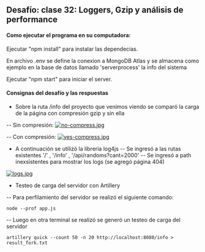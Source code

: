 ## Desafío: clase 32: Loggers, Gzip y análisis de performance
#### Como ejecutar el programa en su computadora:

Ejecutar "npm install" para instalar las dependecias.

En archivo .env se define la conexion a MongoDB Atlas y se almacena como ejemplo
en la base de datos llamado 'serverprocess' la info del sistema

Ejecutar "npm start" para iniciar el server.

#### Consignas del desafío y las respuestas

* Sobre la ruta /info del proyecto que venimos viendo se comparó la carga de la página con compresión gzip y sin ella

-- Sin compresión:
[![no-compress.jpg](https://i.postimg.cc/FzVxmD6C/no-compress.jpg)](https://postimg.cc/gLrhHqm3)

-- Con compresión:
[![yes-compress.jpg](https://i.postimg.cc/ydXRSWTk/yes-compress.jpg)](https://postimg.cc/XGqqRjmb)


* A continuación se utilizó la librería log4js
-- Se ingresó a las rutas existentes '/' , '/info' , '/api/randoms?cant=2000'
-- Se ingresó a path inexsistentes para mostrar los logs (se agregó página 404)

[![logs.jpg](https://i.postimg.cc/4x3NBxRH/logs.jpg)](https://postimg.cc/SJwhKqsm)


* Testeo de carga del servidor con Artillery

-- Para perfilamiento del servidor se realizó el siguiente comando:
```
node --prof app.js
```
-- Luego en otra terminal se realizó se generó un testeo de carga del servidor
```
artillery quick --count 50 -n 20 http://localhost:8080/info > result_fork.txt
```

